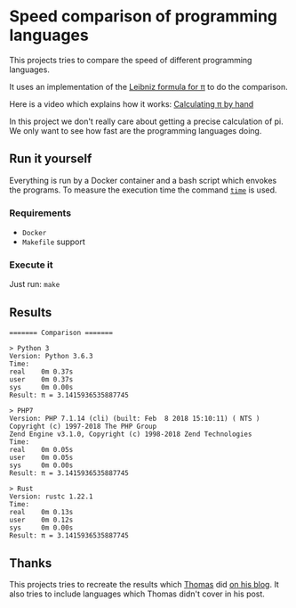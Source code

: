 # Speed comparison of programming languages

This projects tries to compare the speed of different programming languages.

It uses an implementation of the [Leibniz formula for π](https://en.wikipedia.org/wiki/Leibniz_formula_for_%CF%80) to do the comparison.

Here is a video which explains how it works: [Calculating π by hand](https://www.youtube.com/watch?v=HrRMnzANHHs)

In this project we don't really care about getting a precise calculation of pi. We only want to see how fast are the programming languages doing.

## Run it yourself

Everything is run by a Docker container and a bash script which envokes the programs.
To measure the execution time the command [`time`](https://en.wikipedia.org/wiki/Time_(Unix)) is used.

### Requirements

- `Docker`
- `Makefile` support

### Execute it

Just run: `make`

## Results

```text
======= Comparison =======

> Python 3
Version: Python 3.6.3
Time:
real    0m 0.37s
user    0m 0.37s
sys     0m 0.00s
Result: π = 3.1415936535887745

> PHP7
Version: PHP 7.1.14 (cli) (built: Feb  8 2018 15:10:11) ( NTS )
Copyright (c) 1997-2018 The PHP Group
Zend Engine v3.1.0, Copyright (c) 1998-2018 Zend Technologies
Time:
real    0m 0.05s
user    0m 0.05s
sys     0m 0.00s
Result: π = 3.1415936535887745

> Rust
Version: rustc 1.22.1
Time:
real    0m 0.13s
user    0m 0.12s
sys     0m 0.00s
Result: π = 3.1415936535887745
```

## Thanks

This projects tries to recreate the results which [Thomas](https://www.thomaschristlieb.de) did [on his blog](https://www.thomaschristlieb.de/performance-vergleich-zwischen-verschiedenen-programmiersprachen-und-systemen/).
It also tries to include languages which Thomas didn't cover in his post.
